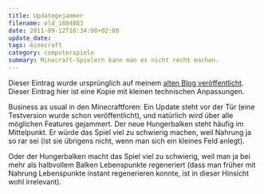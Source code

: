 ```yaml
---
title: Updategejammer
filename: old_1884883
date: 2011-09-12T16:34:00+02:00
update_date:
tags: minecraft
category: computerspiele
summary: Minecraft-Spielern kann man es nicht recht machen.
---
```

Dieser Eintrag wurde ursprünglich auf meinem [alten Blog veröffentlicht](https://stu.blogger.de/stories/1884883/). Dieser Eintrag hier ist eine Kopie mit kleinen technischen Anpassungen.

Business as usual in den Minecraftforen: Ein Update steht vor der Tür (eine Testversion wurde schon veröffentlicht), und natürlich wird über alle möglichen Features gejammert. Der neue Hungerbalken steht häufig im Mittelpunkt. Er würde das Spiel viel zu schwierig machen, weil Nahrung ja so rar sei (ist sie übrigens nicht, wenn man sich ein kleines Feld anlegt).

Oder der Hungerbalken macht das Spiel viel zu schwierig, weil man ja bei mehr als halbvollem Balken Lebenspunkte regeneriert (dass man früher mit Nahrung Lebenspunkte instant regenerieren konnte, ist in dieser Hinsicht wohl irrelevant).
